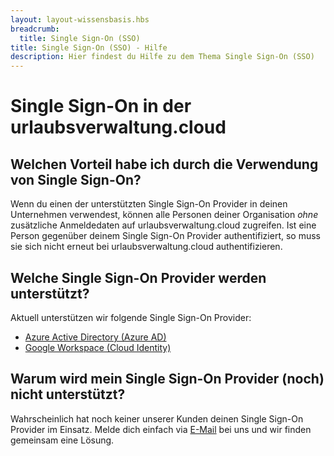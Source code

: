 ```yaml
---
layout: layout-wissensbasis.hbs
breadcrumb:
  title: Single Sign-On (SSO)
title: Single Sign-On (SSO) - Hilfe
description: Hier findest du Hilfe zu dem Thema Single Sign-On (SSO)
---
```


# Single Sign-On in der urlaubsverwaltung.cloud

## Welchen Vorteil habe ich durch die Verwendung von Single Sign-On?

Wenn du einen der unterstützten Single Sign-On Provider in deinen Unternehmen verwendest, können alle
Personen deiner Organisation _ohne_ zusätzliche Anmeldedaten auf urlaubsverwaltung.cloud zugreifen.
Ist eine Person gegenüber deinem Single Sign-On Provider authentifiziert, so muss sie sich nicht erneut bei
urlaubsverwaltung.cloud authentifizieren.

## Welche Single Sign-On Provider werden unterstützt?

Aktuell unterstützen wir folgende Single Sign-On Provider:

- [Azure Active Directory (Azure AD)](/hilfe/sso/azuread/)
- [Google Workspace (Cloud Identity)](/hilfe/sso/google/)

## Warum wird mein Single Sign-On Provider (noch) nicht unterstützt?

Wahrscheinlich hat noch keiner unserer Kunden deinen Single Sign-On Provider im Einsatz.
Melde dich einfach via [E-Mail](mailto:info@urlaubsverwaltung.cloud?subject=Unterstützung%20bei%20Single%20Sign-On) bei uns und wir finden gemeinsam eine Lösung.
